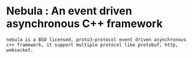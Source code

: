 # Nebula : An event driven asynchronous C++ framework
    nebula is a BSD licensed, proto3-protocol event driven asynchronous c++ framework, it support multiple protocol like protobuf, http, websocket.

